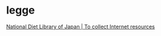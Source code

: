 legge
=====
[National Diet Library of Japan | To collect Internet resources](http://dl.ndl.go.jp/view/download/digidepo_1001142_po_geppo0908.pdf?contentNo=1)
